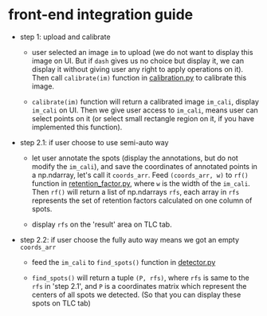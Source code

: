 # front-end integration guide

+ step 1: upload and calibrate

  - user selected an image `im` to upload (we do not want to display this image on UI. 
  But if `dash` gives us no choice but display it, we can display it without giving user any right to apply operations on it). 
  Then call `calibrate(im)` function in [calibration.py](calibration.py) to calibrate this image.
  
  - `calibrate(im)` function will return a calibrated image `im_cali`, display `im_cali` on UI. Then we give user access to `im_cali`, 
  means user can select points on it (or select small rectangle region on it, if you have implemented this function).

+ step 2.1: if user choose to use semi-auto way

  - let user annotate the spots (display the annotations, but do not modify the `im_cali`), 
  and save the coordinates of annotated points in a np.ndarray, let's call it `coords_arr`.
  Feed `(coords_arr, w)` to `rf()` function in [retention_factor.py](retention_factor.py), where `w` is the width of the `im_cali`. 
  Then `rf()` will return a list of np.ndarrays `rfs`, each array in `rfs` represents the set of retention factors calculated on one column of spots.
  
  - display `rfs` on the 'result' area on TLC tab.
  
+ step 2.2: if user choose the fully auto way means we got an empty `coords_arr`

  - feed the `im_cali` to `find_spots()` function in [detector.py](detector.py)
  
  - `find_spots()` will return a tuple `(P, rfs)`, where `rfs` is same to the `rfs` in 'step 2.1', and `P` is a coordinates matrix 
  which represent the centers of all spots we detected. (So that you can display these spots on TLC tab)
